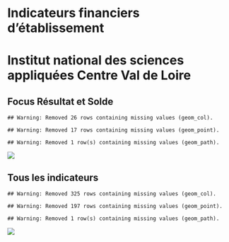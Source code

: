 Indicateurs financiers d’établissement
================

# Institut national des sciences appliquées Centre Val de Loire

## Focus Résultat et Solde

    ## Warning: Removed 26 rows containing missing values (geom_col).

    ## Warning: Removed 17 rows containing missing values (geom_point).

    ## Warning: Removed 1 row(s) containing missing values (geom_path).

![](institut_national_des_sciences_appliquées_centre_val_de_loire_files/figure-gfm/etab.focus-1.png)<!-- -->

## Tous les indicateurs

    ## Warning: Removed 325 rows containing missing values (geom_col).

    ## Warning: Removed 197 rows containing missing values (geom_point).

    ## Warning: Removed 1 row(s) containing missing values (geom_path).

![](institut_national_des_sciences_appliquées_centre_val_de_loire_files/figure-gfm/etab-1.png)<!-- -->
